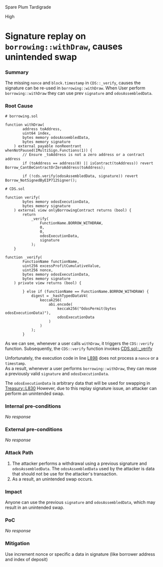 Spare Plum Tardigrade

High

# Signature replay on `borrowing::withDraw`, causes unintended swap

### Summary

The missing `nonce` and `block.timestamp` in `CDS::_verify`, causes the signature can be re-used in `borrowing::withDraw`. 
When User perform `borrowing::withDraw` they can use prev `signature` and `odosAssembledData`.


### Root Cause


```solidity
# borrowing.sol

function withDraw(
        address toAddress,
        uint64 index,
        bytes memory odosAssembledData,
        bytes memory signature
    ) external payable nonReentrant whenNotPaused(IMultiSign.Functions(1)) {
        // Ensure _toAddress is not a zero address or a contract address
        if (toAddress == address(0) || isContract(toAddress)) revert Borrow_CantBeContractOrZeroAddress(toAddress);

        if (!cds.verify(odosAssembledData, signature)) revert Borrow_NotSignedByEIP712Signer();

# CDS.sol

function verify(
        bytes memory odosExecutionData,
        bytes memory signature
    ) external view onlyBorrowingContract returns (bool) {
        return
            _verify(
                FunctionName.BORROW_WITHDRAW,
                0,
                0,
                odosExecutionData,
                signature
            );
    }

function _verify(
        FunctionName functionName,
        uint256 excessProfitCumulativeValue,
        uint256 nonce,
        bytes memory odosExecutionData,
        bytes memory signature
    ) private view returns (bool) {

        } else if (functionName == FunctionName.BORROW_WITHDRAW) {
            digest = _hashTypedDataV4(
                keccak256(
                    abi.encode(
                        keccak256("OdosPermit(bytes odosExecutionData)"),
                        odosExecutionData
                    )
                )
            );
        }
```

As we can see, whenever a user calls `withDraw`, it triggers the `CDS::verify` function. Subsequently, the `CDS::verify` function invokes [CDS.sol::_verify](https://github.com/sherlock-audit/2024-11-autonomint/blob/0d324e04d4c0ca306e1ae4d4c65f0cb9d681751b/Blockchain/Blockchian/contracts/Core_logic/CDS.sol#L898)

Unfortunately, the execution code in line [L898](https://github.com/sherlock-audit/2024-11-autonomint/blob/0d324e04d4c0ca306e1ae4d4c65f0cb9d681751b/Blockchain/Blockchian/contracts/Core_logic/CDS.sol#L898) does not process a `nonce` or a `timestamp`.  
As a result, whenever a user performs `borrowing::withDraw`, they can reuse a previously valid `signature` and `odosExecutionData`.

The `odosExecutionData` is arbitrary data that will be used for swapping in [Treasury::L830](https://github.com/sherlock-audit/2024-11-autonomint/blob/0d324e04d4c0ca306e1ae4d4c65f0cb9d681751b/Blockchain/Blockchian/contracts/Core_logic/Treasury.sol#L830)
However, due to this replay signature issue, an attacker can perform an unintended swap.


### Internal pre-conditions

_No response_

### External pre-conditions

_No response_

### Attack Path

1. The attacker performs a withdrawal using a previous signature and `odosAssembledData`. The `odosAssembledData` used by the attacker is data that should not be use for the attacker's transaction.
2. As a result, an unintended swap occurs.


### Impact

Anyone can use the previous `signature` and `odosAssembledData`, which may result in an unintended swap.



### PoC

_No response_

### Mitigation

Use increment nonce or specific a data in signature (like borrower address and index of deposit)